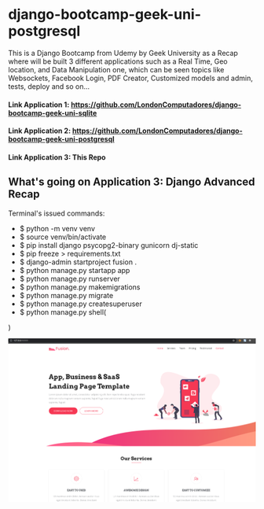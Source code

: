 # django-bootcamp-geek-uni-postgresql

This is a Django Bootcamp from Udemy by Geek University as a Recap where will be built 3 different applications such as a Real Time, Geo location, and Data Manipulation one, which can be seen topics like Websockets, Facebook Login, PDF Creator, Customized models and admin, tests, deploy and so on...


#### Link Application 1: https://github.com/LondonComputadores/django-bootcamp-geek-uni-sqlite

#### Link Application 2: https://github.com/LondonComputadores/django-bootcamp-geek-uni-postgresql

#### Link Application 3: This Repo


## What's going on Application 3: Django Advanced Recap

Terminal's issued commands:

- $ python -m venv venv
- $ source venv/bin/activate
- $ pip install django psycopg2-binary gunicorn dj-static
- $ pip freeze > requirements.txt
- $ django-admin startproject fusion .
- $ python manage.py startapp app
- $ python manage.py runserver
- $ python manage.py makemigrations
- $ python manage.py migrate
- $ python manage.py createsuperuser
- $ python manage.py shell(

)

<img src="FusionScreenshot.png">